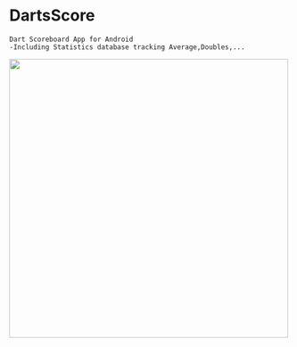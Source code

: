 # DartsScore
    Dart Scoreboard App for Android
    -Including Statistics database tracking Average,Doubles,...
<img src="https://i.imgur.com/ZW2ogNs.jpg" height="500">

